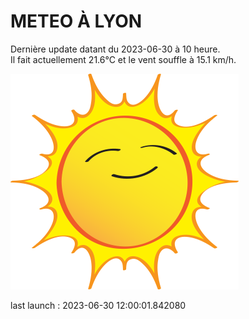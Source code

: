 # METEO À LYON

Dernière update datant du 2023-06-30 à 10 heure.  
Il fait actuellement 21.6°C et le vent souffle à 15.1 km/h.      

![](./.github/sun.png)

last launch : 2023-06-30 12:00:01.842080
